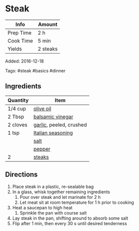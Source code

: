 # Steak

| Info      | Amount   |
| --------- | -------- |
| Prep Time | 2 h      |
| Cook Time | 5 min    |
| Yields    | 2 steaks |

Added: 2016-12-18

Tags: #steak #basics #dinner

## Ingredients

| Quantity | Item                                                       |
| -------- | ---------------------------------------------------------- |
| 1/4 cup  | [olive oil](../Ingredients/olive%20oil.md)                 |
| 2 Tbsp   | [balsamic vinegar](../Ingredients/balsamic%20vinegar.md)   |
| 2 cloves | [garlic](../Ingredients/garlic.md), peeled, crushed        |
| 1 tsp    | [Italian seasoning](../Ingredients/italian%20seasoning.md) |
|          | [salt](../Ingredients/salt.md)                             |
|          | [pepper](../Ingredients/pepper.md)                         |
| 2        | [steaks](../Ingredients/steak.md)                          |

## Directions

1. Place steak in a plastic, re-sealable bag
2. In a glass, whisk together remaining ingredients
   1. Pour over steak and let marinate for 2 h
   2. Let meat sit at room temperature for 1 h prior to cooking
3. Heat a saucepan to high heat
   1. Sprinkle the pan with course salt
4. Lay steak in the pan, shifting around to absorb some salt
5. Flip after 1 min, then every 30 s until desired tenderness
